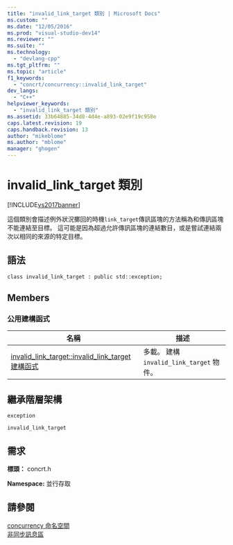 ```yaml
---
title: "invalid_link_target 類別 | Microsoft Docs"
ms.custom: ""
ms.date: "12/05/2016"
ms.prod: "visual-studio-dev14"
ms.reviewer: ""
ms.suite: ""
ms.technology: 
  - "devlang-cpp"
ms.tgt_pltfrm: ""
ms.topic: "article"
f1_keywords: 
  - "concrt/concurrency::invalid_link_target"
dev_langs: 
  - "C++"
helpviewer_keywords: 
  - "invalid_link_target 類別"
ms.assetid: 33b64885-34d8-4d4e-a893-02e9f19c958e
caps.latest.revision: 19
caps.handback.revision: 13
author: "mikeblome"
ms.author: "mblome"
manager: "ghogen"
---
```

# invalid_link_target 類別
[!INCLUDE[vs2017banner](../../../assembler/inline/includes/vs2017banner.md)]

這個類別會描述例外狀況擲回的時機`link_target`傳訊區塊的方法稱為和傳訊區塊不能連結至目標。  這可能是因為超過允許傳訊區塊的連結數目，或是嘗試連結兩次以相同的來源的特定目標。  
  
## 語法  
  
```  
class invalid_link_target : public std::exception;  
```  
  
## Members  
  
### 公用建構函式  
  
|名稱|描述|  
|--------|--------|  
|[invalid\_link\_target::invalid\_link\_target 建構函式](../Topic/invalid_link_target::invalid_link_target%20Constructor.md)|多載。  建構 `invalid_link_target` 物件。|  
  
## 繼承階層架構  
 `exception`  
  
 `invalid_link_target`  
  
## 需求  
 **標頭：** concrt.h  
  
 **Namespace:** 並行存取  
  
## 請參閱  
 [concurrency 命名空間](../../../parallel/concrt/reference/concurrency-namespace.md)   
 [非同步訊息區](../../../parallel/concrt/asynchronous-message-blocks.md)